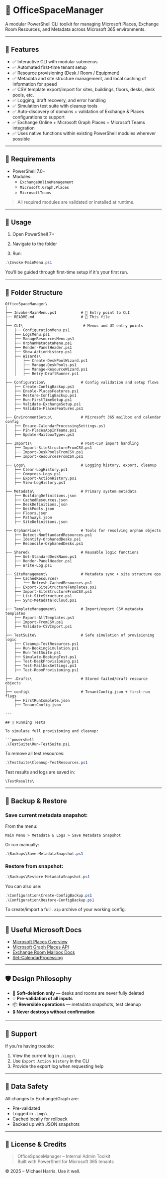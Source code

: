 # 🏢 OfficeSpaceManager

A modular PowerShell CLI toolkit for managing Microsoft Places, Exchange Room Resources, and Metadata across Microsoft 365 environments.

---

## 🚀 Features

- ✅ Interactive CLI with modular submenus
- ✅ Automated first-time tenant setup
- ✅ Resource provisioning (Desk / Room / Equipment)
- ✅ Metadata and site structure management, and local caching of information for speed
- ✅ CSV template export/import for sites, buildings, floors, desks, desk pools, etc.
- ✅ Logging, draft recovery, and error handling
- ✅ Simulation test suite with cleanup tools
- ✅ Auto-discovery of domains + validation of Exchange & Places configurations to support
- ✅ Exchange Online + Microsoft Graph Places + Microsoft Teams integration
- ✅ Uses native functions within existing PowerShell modules wherever possible

---

## 🔧 Requirements

- PowerShell 7.0+
- Modules:
  - `ExchangeOnlineManagement`
  - `Microsoft.Graph.Places`
  - `MicrosoftTeams`

> All required modules are validated or installed at runtime.

---

## 🧠 Usage

1. Open PowerShell 7+

2. Navigate to the folder

3. Run:

```powershell
.\Invoke-MainMenu.ps1
```

You’ll be guided through first-time setup if it's your first run.

---

## 📁 Folder Structure

```plaintext
OfficeSpaceManager\
│
├── Invoke-MainMenu.ps1           # 🔧 Entry point to CLI
├── README.md                     # 📘 This file
│
├── CLI\                           # Menus and UI entry points
│   ├── ConfigurationMenu.ps1
│   ├── LogsMenu.ps1
│   ├── ManageResourcesMenu.ps1
│   ├── OrphanMetadataMenu.ps1
│   ├── Render-PanelHeader.ps1
│   ├── Show-ActionHistory.ps1
│   ├── Wizards\
│   │   ├── Create-DeskPoolWizard.ps1
│   │   ├── Manage-DeskPools.ps1
│   │   ├── Manage-ResourceWizard.ps1
│   │   ├── Retry-DraftRunner.ps1
│
├── Configuration\                # Config validation and setup flows
│   ├── Create-ConfigBackup.ps1
│   ├── Enable-PlacesFeatures.ps1
│   ├── Restore-ConfigBackup.ps1
│   ├── Run-FirstTimeSetup.ps1
│   ├── Validate-ExchangeSetup.ps1
│   ├── Validate-PlacesFeatures.ps1
│
├── EnvironmentSetup\             # Microsoft 365 mailbox and calendar config
│   ├── Ensure-CalendarProcessingSettings.ps1
│   ├── Pin-PlacesAppInTeams.ps1
│   ├── Update-MailboxTypes.ps1
│
├── Imports\                      # Post-CSV import handling
│   ├── Import-SiteStructureFromCSV.ps1
│   ├── Import-DeskPoolsFromCSV.ps1
│   ├── Import-ResourcesFromCSV.ps1
│
├── Logs\                         # Logging history, export, cleanup
│   ├── Clear-LogHistory.ps1
│   ├── Compress-Logs.ps1
│   ├── Export-ActionHistory.ps1
│   ├── View-LogHistory.ps1
│
├── Metadata\                     # Primary system metadata
│   ├── BuildingDefinitions.json
│   ├── CachedResources.json
│   ├── DeskDefinitions.json
│   ├── DeskPools.json
│   ├── Floors.json
│   ├── Pathways.json
│   ├── SiteDefinitions.json
│
├── OrphanFixer\                  # Tools for resolving orphan objects
│   ├── Detect-NonStandardResources.ps1
│   ├── Identify-OrphanedDesks.ps1
│   ├── Reconcile-OrphanedDesks.ps1
│
├── Shared\                       # Reusable logic functions
│   ├── Get-StandardDeskName.ps1
│   ├── Render-PanelHeader.ps1
│   ├── Write-Log.ps1
│
├── SiteManagement\               # Metadata sync + site structure ops
│   ├── CachedResources\
│   │   └── Refresh-CachedResources.ps1
│   ├── Export-SiteStructureTemplates.ps1
│   ├── Import-SiteStructureFromCSV.ps1
│   ├── List-SiteStructure.ps1
│   ├── Sync-MetadataToCloud.ps1
│
├── TemplateManagement\           # Import/export CSV metadata templates
│   ├── Export-AllTemplates.ps1
│   ├── Import-FromCSV.ps1
│   ├── Validate-CSVImport.ps1
│
├── TestSuite\                    # Safe simulation of provisioning logic
│   ├── Cleanup-TestResources.ps1
│   ├── Run-BookingSimulation.ps1
│   ├── Run-TestSuite.ps1
│   ├── Simulate-BookingTest.ps1
│   ├── Test-DeskProvisioning.ps1
│   ├── Test-MailboxSettings.ps1
│   ├── Test-RoomProvisioning.ps1
│
├── .Drafts\                      # Stored failed/draft resource objects
│
├── config\                       # TenantConfig.json + first-run flags
    ├── FirstRunComplete.json
    ├── TenantConfig.json

---

## 🧪 Running Tests

To simulate full provisioning and cleanup:

```powershell
.\TestSuite\Run-TestSuite.ps1
```

To remove all test resources:

```powershell
.\TestSuite\Cleanup-TestResources.ps1
```

Test results and logs are saved in:

```
\TestResults\
```

---

## 🔁 Backup & Restore

### Save current metadata snapshot:

From the menu:

```
Main Menu > Metadata & Logs > Save Metadata Snapshot
```

Or run manually:

```powershell
.\Backups\Save-MetadataSnapshot.ps1
```

### Restore from snapshot:

```powershell
.\Backups\Restore-MetadataSnapshot.ps1
```

You can also use:

```powershell
.\Configuration\Create-ConfigBackup.ps1
.\Configuration\Restore-ConfigBackup.ps1
```

To create/import a full `.zip` archive of your working config.

---

## 🔗 Useful Microsoft Docs

- [Microsoft Places Overview](https://learn.microsoft.com/microsoft-places/)
- [Microsoft Graph Places API](https://learn.microsoft.com/graph/api/resources/place?view=graph-rest-1.0)
- [Exchange Room Mailbox Docs](https://learn.microsoft.com/exchange/recipients/room-mailboxes)
- [Set-CalendarProcessing](https://learn.microsoft.com/powershell/module/exchange/set-calendarprocessing)

---

## 🛡 Design Philosophy

- 💾 **Soft-deletion only** — desks and rooms are never fully deleted
- 💡 **Pre-validation of all inputs**
- 📦 **Reversible operations** — metadata snapshots, test cleanup
- 🔒 **Never destroys without confirmation**

---

## 🙋 Support

If you're having trouble:

1. View the current log in `.\Logs\`
2. Use `Export Action History` in the CLI
3. Provide the export log when requesting help

---

## 🔐 Data Safety

All changes to Exchange/Graph are:

- Pre-validated
- Logged in `.Logs\`
- Cached locally for rollback
- Backed up with JSON snapshots

---

## 📘 License & Credits

> OfficeSpaceManager – Internal Admin Toolkit  
> Built with PowerShell for Microsoft 365 tenants

© 2025 – Michael Harris. Use it well.